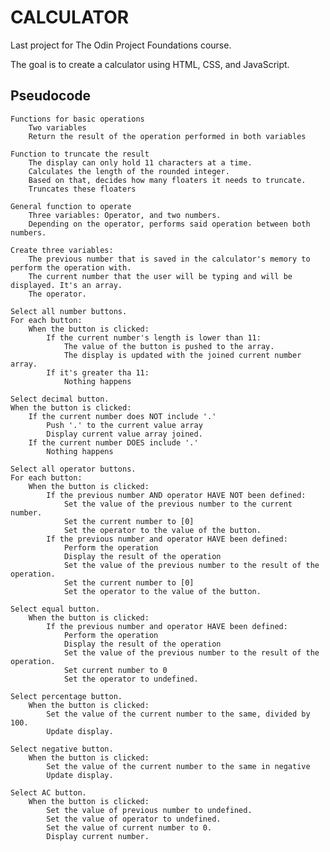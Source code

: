 # CALCULATOR

Last project for The Odin Project Foundations course.

The goal is to create a calculator using HTML, CSS, and JavaScript.

## Pseudocode


    Functions for basic operations
        Two variables
        Return the result of the operation performed in both variables

    Function to truncate the result
        The display can only hold 11 characters at a time.
        Calculates the length of the rounded integer.
        Based on that, decides how many floaters it needs to truncate.
        Truncates these floaters

    General function to operate
        Three variables: Operator, and two numbers.
        Depending on the operator, performs said operation between both numbers.

    Create three variables:
        The previous number that is saved in the calculator's memory to perform the operation with.
        The current number that the user will be typing and will be displayed. It's an array.
        The operator.
        
    Select all number buttons.
    For each button:
        When the button is clicked:
            If the current number's length is lower than 11:
                The value of the button is pushed to the array.
                The display is updated with the joined current number array. 
            If it's greater tha 11:
                Nothing happens

    Select decimal button.
    When the button is clicked:
        If the current number does NOT include '.'
            Push '.' to the current value array
            Display current value array joined.
        If the current number DOES include '.'
            Nothing happens

    Select all operator buttons.
    For each button:
        When the button is clicked:
            If the previous number AND operator HAVE NOT been defined:
                Set the value of the previous number to the current number.
                Set the current number to [0]
                Set the operator to the value of the button.
            If the previous number and operator HAVE been defined:
                Perform the operation
                Display the result of the operation
                Set the value of the previous number to the result of the operation.
                Set the current number to [0]
                Set the operator to the value of the button.

    Select equal button.
        When the button is clicked:
            If the previous number and operator HAVE been defined:
                Perform the operation
                Display the result of the operation
                Set the value of the previous number to the result of the operation.
                Set current number to 0
                Set the operator to undefined.
                
    Select percentage button.
        When the button is clicked:
            Set the value of the current number to the same, divided by 100.
            Update display.
    
    Select negative button.
        When the button is clicked:
            Set the value of the current number to the same in negative
            Update display.

    Select AC button.
        When the button is clicked:
            Set the value of previous number to undefined.
            Set the value of operator to undefined.
            Set the value of current number to 0.
            Display current number.